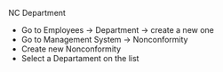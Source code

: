 NC Department

- Go to Employees → Department → create a new one
- Go to Management System → Nonconformity
- Create new Nonconformity
- Select a Departament on the list
